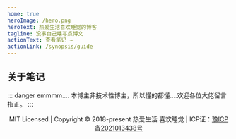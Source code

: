 ```yaml
---
home: true
heroImage: /hero.png
heroText: 热爱生活喜欢睡觉的博客
tagline: 没事自己瞎写点博文
actionText: 查看笔记 →
actionLink: /synopsis/guide
---
```


## 关于笔记

::: danger
emmmm.... 本博主非技术性博主，所以懂的都懂....欢迎各位大佬留言指正。
:::

<Vssue :options="{ locale: 'zh' }"/>

<p style="text-align:center;">MIT Licensed | Copyright © 2018-present 热爱生活 喜欢睡觉 | ICP证：<a href="http://www.beian.miit.gov.cn" target="_blank" rel="noopener noreferrer">豫ICP备2021013438号</a></p>